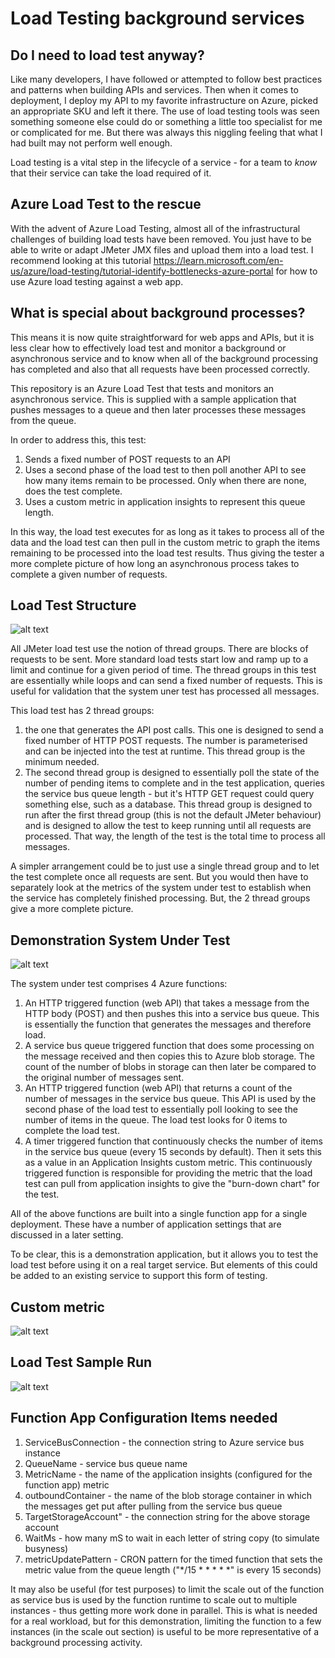 # Load Testing background services

## Do I need to load test anyway?

Like many developers, I have followed or attempted to follow best practices and patterns when building APIs and services. Then when it comes to deployment, I deploy my API to my favorite infrastructure on Azure, picked an appropriate SKU and left it there. The use of load testing tools was seen something someone else could do or something a little too specialist for me or complicated for me. But there was always this niggling feeling that what I had built may not perform well enough. 

Load testing is a vital step in the lifecycle of a service - for a team to *know* that their service can take the load required of it. 

## Azure Load Test to the rescue

With the advent of Azure Load Testing, almost all of the infrastructural challenges of building load tests have been removed. You just have to be able to write or adapt JMeter JMX files and upload them into a load test. I recommend looking at this tutorial https://learn.microsoft.com/en-us/azure/load-testing/tutorial-identify-bottlenecks-azure-portal for how to use Azure load testing against a web app.

## What is special about background processes?

This means it is now quite straightforward for web apps and APIs, but it is less clear how to effectively load test and monitor a background or asynchronous service and to know when all of the background processing has completed and also that all requests have been processed correctly.

This repository is an Azure Load Test that tests and monitors an asynchronous service. This is supplied with a sample application that pushes messages to a queue and then later processes these messages from the queue.

In order to address this, this test:
1. Sends a fixed number of POST requests to an API
2. Uses a second phase of the load test to then poll another API to see how many items remain to be processed. Only when there are none, does the test complete.
3. Uses a custom metric in application insights to represent this queue length.

In this way, the load test executes for as long as it takes to process all of the data and the load test can then pull in the custom metric to graph the items remaining to be processed into the load test results. Thus giving the tester a more complete picture of how long an asynchronous process takes to complete a given number of requests.

## Load Test Structure

![alt text](AsyncLoadTest/Images/load-test-in-jmeter.png "Load test structure.")

All JMeter load test use the notion of thread groups. There are blocks of requests to be sent. More standard load tests start low and ramp up to a limit and continue for a given period of time. The thread groups in this test are essentially while loops and can send a fixed number of requests. This is useful for validation that the system uner test has processed all messages.

This load test has 2 thread groups:
1. the one that generates the API post calls. This one is designed to send a fixed number of HTTP POST requests. The number is parameterised and can be injected into the test at runtime. This thread group is the minimum needed.
2. The second thread group is designed to essentially poll the state of the number of pending items to complete and in the test application, queries the service bus queue length - but it's HTTP GET request could query something else, such as a database. This thread group is designed to run after the first thread group (this is not the default JMeter behaviour) and is designed to allow the test to keep running until all requests are processed. That way, the length of the test is the total time to process all messages.

A simpler arrangement could be to just use a single thread group and to let the test complete once all requests are sent. But you would then have to separately look at the metrics of the system under test to establish when the service has completely finished processing. But, the 2 thread groups give a more complete picture.

## Demonstration System Under Test

![alt text](AsyncLoadTest/Images/load-test-and-system-under-test.png "System under test.")

The system under test comprises 4 Azure functions:
1. An HTTP triggered function (web API) that takes a message from the HTTP body (POST) and then pushes this into a service bus queue. This is essentially the function that generates the messages and therefore load.
2. A service bus queue triggered function that does some processing on the message received and then copies this to Azure blob storage. The count of the number of blobs in storage can then later be compared to the original number of messages sent.
3. An HTTP triggered function (web API) that returns a count of the number of messages in the service bus queue. This API is used by the second phase of the load test to essentially poll looking to see the number of items in the queue. The load test looks for 0 items to complete the load test.
4. A timer triggered function that continuously checks the number of items in the service bus queue (every 15 seconds by default). Then it sets this as a value in an Application Insights custom metric. This continuously triggered function is responsible for providing the metric that the load test can pull from application insights to give the "burn-down chart" for the test.

All of the above functions are built into a single function app for a single deployment. These have a number of application settings that are discussed in a later setting. 

To be clear, this is a demonstration application, but it allows you to test the load test before using it on a real target service. But elements of this could be added to an existing service to support this form of testing.

## Custom metric

![alt text](AsyncLoadTest/Images/backlogcount-metric.png "Custom metric.")

## Load Test Sample Run

![alt text](AsyncLoadTest/Images/load-test-results.png "Test results.")

## Function App Configuration Items needed

1. ServiceBusConnection - the connection string to Azure service bus instance
2. QueueName - service bus queue name
3. MetricName - the name of the application insights (configured for the function app) metric
4. outboundContainer - the name of the blob storage container in which the messages get put after pulling from the service bus queue
5. TargetStorageAccount" - the connection string for the above storage account
6. WaitMs - how many mS to wait in each letter of string copy (to simulate busyness)
7. metricUpdatePattern - CRON pattern for the timed function that sets the metric value from the queue length ("*/15 * * * * *" is every 15 seconds)

It may also be useful (for test purposes) to limit the scale out of the function as service bus is used by the function runtime to scale out to multiple instances - thus getting more work done in parallel. This is what is needed for a real workload, but for this demonstration, limiting the function to a few instances (in the scale out section) is useful to be more representative of a background processing activity.
